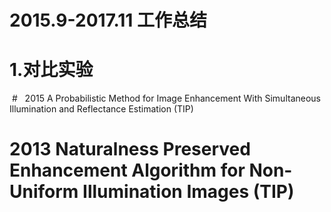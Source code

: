 # 2015.9-2017.11 工作总结
# 1.对比实验
  #   2015 A Probabilistic Method for Image Enhancement With Simultaneous Illumination and Reflectance Estimation (TIP)
   #   2013 Naturalness Preserved Enhancement Algorithm for Non-Uniform Illumination Images (TIP)
